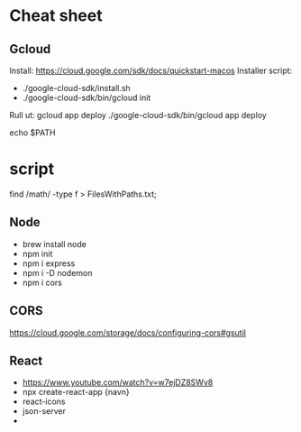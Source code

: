 
# Cheat sheet

## Gcloud
Install: https://cloud.google.com/sdk/docs/quickstart-macos
Installer script:
* ./google-cloud-sdk/install.sh 
* ./google-cloud-sdk/bin/gcloud init

Rull ut: gcloud app deploy 
./google-cloud-sdk/bin/gcloud app deploy

echo $PATH

# script
find /math/ -type f > FilesWithPaths.txt; 

## Node
* brew install node
* npm init
* npm i express
* npm i -D nodemon
* npm i cors

## CORS
https://cloud.google.com/storage/docs/configuring-cors#gsutil

## React
- https://www.youtube.com/watch?v=w7ejDZ8SWv8
- npx create-react-app {navn}
- react-icons
- json-server
- 

